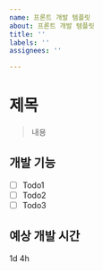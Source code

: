 ```yaml
---
name: 프론트 개발 템플릿
about: 프론트 개발 템플릿
title: ''
labels: ''
assignees: ''

---
```


# 제목

> 내용

## 개발 기능
- [ ] Todo1
- [ ] Todo2
- [ ] Todo3

## 예상 개발 시간
1d 4h
